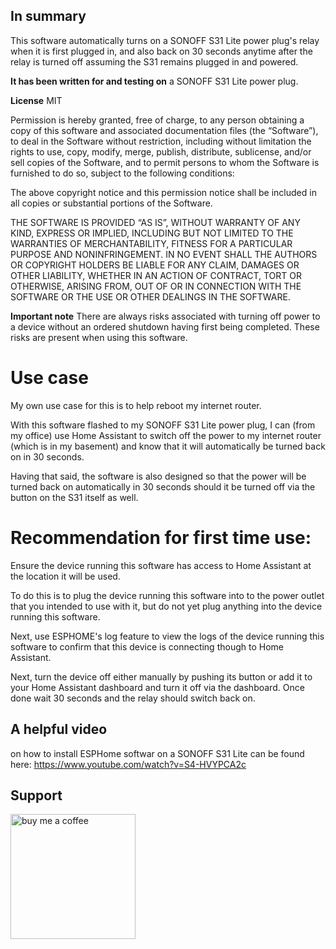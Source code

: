 ## In summary
This software automatically turns on a SONOFF S31 Lite power plug's relay when it is first plugged in, and also back on 30 seconds anytime after the relay is turned off assuming the S31 remains plugged in and powered.

**It has been written for and testing on**
a SONOFF S31 Lite power plug.

**License**
MIT

Permission is hereby granted, free of charge, to any person obtaining a copy of this software and associated documentation files (the “Software”), to deal in the Software without restriction, including without limitation the rights to use, copy, modify, merge, publish, distribute, sublicense, and/or sell copies of the Software, and to permit persons to whom the Software is furnished to do so, subject to the following conditions:

The above copyright notice and this permission notice shall be included in all copies or substantial portions of the Software.

 THE SOFTWARE IS PROVIDED “AS IS”, WITHOUT WARRANTY OF ANY KIND, EXPRESS OR IMPLIED, INCLUDING BUT NOT LIMITED TO THE WARRANTIES OF MERCHANTABILITY, FITNESS FOR A PARTICULAR PURPOSE AND NONINFRINGEMENT. IN NO EVENT SHALL THE AUTHORS OR COPYRIGHT HOLDERS BE LIABLE FOR ANY CLAIM, DAMAGES OR OTHER LIABILITY, WHETHER IN AN ACTION OF CONTRACT, TORT OR OTHERWISE, ARISING FROM, OUT OF OR IN CONNECTION WITH THE SOFTWARE OR THE USE OR OTHER DEALINGS IN THE SOFTWARE.

**Important note** 
There are always risks associated with turning off power to a device without an ordered shutdown having first being completed. These risks are present when using this software.  

# Use case
My own use case for this is to help reboot my internet router.  

With this software flashed to my SONOFF S31 Lite power plug, I can (from my office) use Home Assistant to switch off the power to my internet router (which is in my basement) and know that it will automatically be turned back on in 30 seconds. 

Having that said, the software is also designed so that the power will be turned back on automatically in 30 seconds should it be turned off via the button on the S31 itself as well.

# Recommendation for first time use:
Ensure the device running this software has access to Home Assistant at the location it will be used.

To do this is to plug the device running this software into to the power outlet that you intended to use with it, but do not yet plug anything into the device running this software.

Next, use ESPHOME's log feature to view the logs of the device running this software to confirm that this device is connecting though to Home Assistant.

Next, turn the device off either manually by pushing its button or add it to your Home Assistant dashboard and turn it off via the dashboard.  Once done wait 30 seconds and the relay should switch back on.

## A helpful video 
on how to install ESPHome softwar on a SONOFF S31 Lite can be found here:
https://www.youtube.com/watch?v=S4-HVYPCA2c

## Support

[<img alt="buy me  a coffee" width="200px" src="https://cdn.buymeacoffee.com/buttons/v2/default-blue.png" />](https://www.buymeacoffee.com/roblatour)
 
